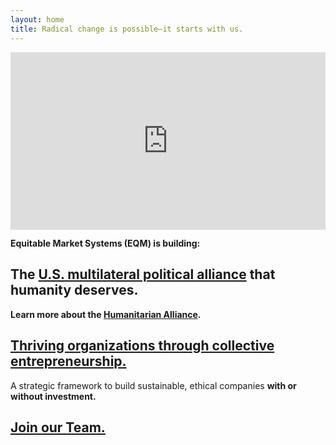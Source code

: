 ```yaml
---
layout: home
title: Radical change is possible—it starts with us.
---
```


<div style="padding:56.25% 0 0 0;position:relative;"><iframe src="https://player.vimeo.com/video/931782049?h=72f32cdce6&autoplay=1&loop=1&muted=1&color=BF81E8" style="position:absolute;top:0;left:0;width:100%;height:100%;" frameborder="0" allow="autoplay; fullscreen; picture-in-picture" allowfullscreen></iframe></div>



**Equitable Market Systems (EQM) is building:**

## The [U.S. multilateral political alliance](https://eqm.systems/humanitarianalliance) that humanity deserves.

**Learn more about the [Humanitarian Alliance](https://eqm.systems/humanitarianalliance).**


## [Thriving organizations through collective entrepreneurship.](https://eqm.systems/about#equitable-market-systems-eqm)

A strategic framework to build sustainable, ethical companies **with or without investment.**

## [Join our Team.](https://eqm.systems/build)
